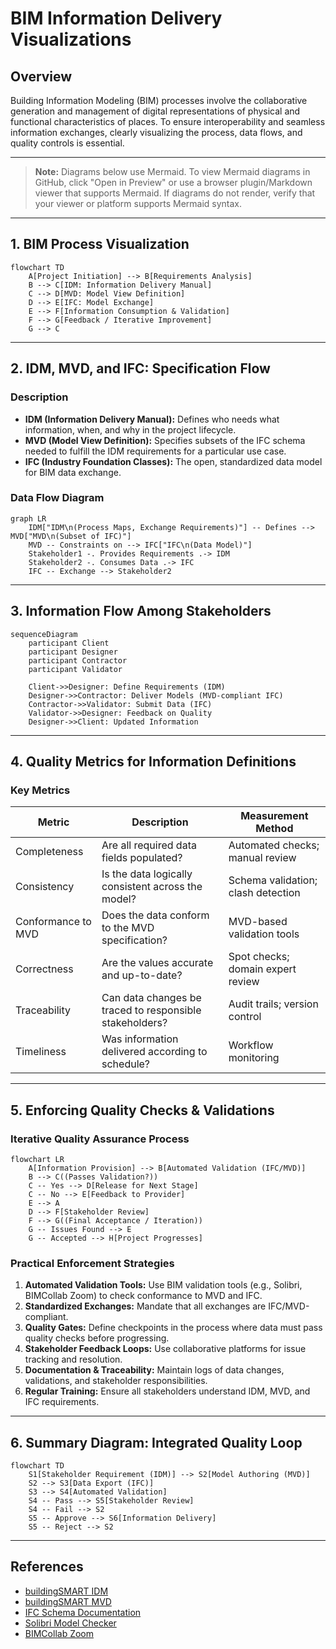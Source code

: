 # BIM Information Delivery Visualizations

## Overview

Building Information Modeling (BIM) processes involve the collaborative generation and management of digital representations of physical and functional characteristics of places. To ensure interoperability and seamless information exchanges, clearly visualizing the process, data flows, and quality controls is essential.

---

> **Note:** Diagrams below use Mermaid. To view Mermaid diagrams in GitHub, click "Open in Preview" or use a browser plugin/Markdown viewer that supports Mermaid. If diagrams do not render, verify that your viewer or platform supports Mermaid syntax.

---

## 1. BIM Process Visualization

```mermaid
flowchart TD
    A[Project Initiation] --> B[Requirements Analysis]
    B --> C[IDM: Information Delivery Manual]
    C --> D[MVD: Model View Definition]
    D --> E[IFC: Model Exchange]
    E --> F[Information Consumption & Validation]
    F --> G[Feedback / Iterative Improvement]
    G --> C
```

---

## 2. IDM, MVD, and IFC: Specification Flow

### Description

- **IDM (Information Delivery Manual):** Defines who needs what information, when, and why in the project lifecycle.
- **MVD (Model View Definition):** Specifies subsets of the IFC schema needed to fulfill the IDM requirements for a particular use case.
- **IFC (Industry Foundation Classes):** The open, standardized data model for BIM data exchange.

### Data Flow Diagram

```mermaid
graph LR
    IDM["IDM\n(Process Maps, Exchange Requirements)"] -- Defines --> MVD["MVD\n(Subset of IFC)"]
    MVD -- Constraints on --> IFC["IFC\n(Data Model)"]
    Stakeholder1 -. Provides Requirements .-> IDM
    Stakeholder2 -. Consumes Data .-> IFC
    IFC -- Exchange --> Stakeholder2
```

---

## 3. Information Flow Among Stakeholders

```mermaid
sequenceDiagram
    participant Client
    participant Designer
    participant Contractor
    participant Validator

    Client->>Designer: Define Requirements (IDM)
    Designer->>Contractor: Deliver Models (MVD-compliant IFC)
    Contractor->>Validator: Submit Data (IFC)
    Validator->>Designer: Feedback on Quality
    Designer->>Client: Updated Information
```

---

## 4. Quality Metrics for Information Definitions

### Key Metrics

| Metric                   | Description                                            | Measurement Method                |
|--------------------------|-------------------------------------------------------|-----------------------------------|
| Completeness             | Are all required data fields populated?                | Automated checks; manual review   |
| Consistency              | Is the data logically consistent across the model?     | Schema validation; clash detection|
| Conformance to MVD       | Does the data conform to the MVD specification?        | MVD-based validation tools        |
| Correctness              | Are the values accurate and up-to-date?                | Spot checks; domain expert review |
| Traceability             | Can data changes be traced to responsible stakeholders?| Audit trails; version control     |
| Timeliness               | Was information delivered according to schedule?       | Workflow monitoring               |

---

## 5. Enforcing Quality Checks & Validations

### Iterative Quality Assurance Process

```mermaid
flowchart LR
    A[Information Provision] --> B[Automated Validation (IFC/MVD)]
    B --> C((Passes Validation?))
    C -- Yes --> D[Release for Next Stage]
    C -- No --> E[Feedback to Provider]
    E --> A
    D --> F[Stakeholder Review]
    F --> G((Final Acceptance / Iteration))
    G -- Issues Found --> E
    G -- Accepted --> H[Project Progresses]
```

### Practical Enforcement Strategies

1. **Automated Validation Tools:** Use BIM validation tools (e.g., Solibri, BIMCollab Zoom) to check conformance to MVD and IFC.
2. **Standardized Exchanges:** Mandate that all exchanges are IFC/MVD-compliant.
3. **Quality Gates:** Define checkpoints in the process where data must pass quality checks before progressing.
4. **Stakeholder Feedback Loops:** Use collaborative platforms for issue tracking and resolution.
5. **Documentation & Traceability:** Maintain logs of data changes, validations, and stakeholder responsibilities.
6. **Regular Training:** Ensure all stakeholders understand IDM, MVD, and IFC requirements.

---

## 6. Summary Diagram: Integrated Quality Loop

```mermaid
flowchart TD
    S1[Stakeholder Requirement (IDM)] --> S2[Model Authoring (MVD)]
    S2 --> S3[Data Export (IFC)]
    S3 --> S4[Automated Validation]
    S4 -- Pass --> S5[Stakeholder Review]
    S4 -- Fail --> S2
    S5 -- Approve --> S6[Information Delivery]
    S5 -- Reject --> S2
```

---

## References

- [buildingSMART IDM](https://www.buildingsmart.org/standards/idm/)
- [buildingSMART MVD](https://www.buildingsmart.org/standards/mvd/)
- [IFC Schema Documentation](https://technical.buildingsmart.org/standards/ifc/)
- [Solibri Model Checker](https://www.solibri.com/)
- [BIMCollab Zoom](https://www.bimcollab.com/en/solutions/zoom/)